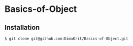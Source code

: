 Basics-of-Object
========================

Installation
------------

```bash
$ git clone git@github.com:DimaKrit/Basics-of-Object.git

```

